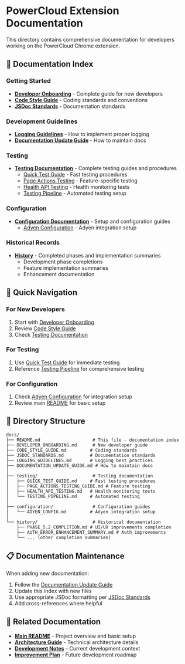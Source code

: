 # PowerCloud Extension Documentation

This directory contains comprehensive documentation for developers working on the PowerCloud Chrome extension.

## 📖 Documentation Index

### Getting Started
- **[Developer Onboarding](./DEVELOPER_ONBOARDING.md)** - Complete guide for new developers
- **[Code Style Guide](./CODE_STYLE_GUIDE.md)** - Coding standards and conventions
- **[JSDoc Standards](./JSDOC_STANDARDS.md)** - Documentation standards

### Development Guidelines
- **[Logging Guidelines](./LOGGING_GUIDELINES.md)** - How to implement proper logging
- **[Documentation Update Guide](./DOCUMENTATION_UPDATE_GUIDE.md)** - How to maintain docs

### Testing
- **[Testing Documentation](./testing/)** - Complete testing guides and procedures
  - [Quick Test Guide](./testing/QUICK_TEST_GUIDE.md) - Fast testing procedures
  - [Page Actions Testing](./testing/PAGE_ACTIONS_TESTING_GUIDE.md) - Feature-specific testing
  - [Health API Testing](./testing/HEALTH_API_TESTING.md) - Health monitoring tests
  - [Testing Pipeline](./testing/TESTING_PIPELINE.md) - Automated testing setup

### Configuration
- **[Configuration Documentation](./configuration/)** - Setup and configuration guides
  - [Adyen Configuration](./configuration/ADYEN_CONFIG.md) - Adyen integration setup

### Historical Records
- **[History](./history/)** - Completed phases and implementation summaries
  - Development phase completions
  - Feature implementation summaries
  - Enhancement documentation

## 🚀 Quick Navigation

### For New Developers
1. Start with [Developer Onboarding](./DEVELOPER_ONBOARDING.md)
2. Review [Code Style Guide](./CODE_STYLE_GUIDE.md)
3. Check [Testing Documentation](./testing/)

### For Testing
1. Use [Quick Test Guide](./testing/QUICK_TEST_GUIDE.md) for immediate testing
2. Reference [Testing Pipeline](./testing/TESTING_PIPELINE.md) for comprehensive testing

### For Configuration
1. Check [Adyen Configuration](./configuration/ADYEN_CONFIG.md) for integration setup
2. Review main [README](../README.md) for basic setup

## 📁 Directory Structure

```
docs/
├── README.md                    # This file - documentation index
├── DEVELOPER_ONBOARDING.md      # New developer guide
├── CODE_STYLE_GUIDE.md         # Coding standards
├── JSDOC_STANDARDS.md          # Documentation standards
├── LOGGING_GUIDELINES.md       # Logging best practices
├── DOCUMENTATION_UPDATE_GUIDE.md # How to maintain docs
│
├── testing/                     # Testing documentation
│   ├── QUICK_TEST_GUIDE.md     # Fast testing procedures
│   ├── PAGE_ACTIONS_TESTING_GUIDE.md # Feature testing
│   ├── HEALTH_API_TESTING.md   # Health monitoring tests
│   └── TESTING_PIPELINE.md     # Automated testing
│
├── configuration/               # Configuration guides
│   └── ADYEN_CONFIG.md         # Adyen integration setup
│
└── history/                     # Historical documentation
    ├── PHASE_5.2_COMPLETION.md # UI/UX improvements completion
    ├── AUTH_ERROR_ENHANCEMENT_SUMMARY.md # Auth improvements
    └── ... (other completion summaries)
```

## 📋 Documentation Maintenance

When adding new documentation:
1. Follow the [Documentation Update Guide](./DOCUMENTATION_UPDATE_GUIDE.md)
2. Update this index with new files
3. Use appropriate JSDoc formatting per [JSDoc Standards](./JSDOC_STANDARDS.md)
4. Add cross-references where helpful

## 🔗 Related Documentation

- **[Main README](../README.md)** - Project overview and basic setup
- **[Architecture Guide](../ARCHITECTURE.md)** - Technical architecture details
- **[Development Notes](../DEVELOPMENT_NOTES.md)** - Current development context
- **[Improvement Plan](../IMPROVEMENT_PLAN.md)** - Future development roadmap
